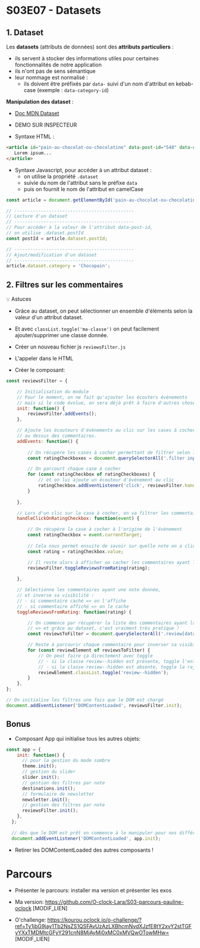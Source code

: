 # S03E07 - Datasets

## 1. Dataset

Les **datasets** (attributs de données) sont des **attributs particuliers** : 
- ils servent à stocker des informations utiles pour certaines fonctionnalités de notre application
- ils n'ont pas de sens sémantique
- leur nommage est normalisé :
  - ils doivent être préfixés par `data-` suivi d'un nom d'attribut en kebab-case (exemple : `data-category-id`)

**Manipulation des dataset** : 
- [Doc MDN Dataset](https://developer.mozilla.org/fr/docs/Learn/HTML/Howto/Use_data_attributes)

- DEMO SUR INSPECTEUR

- Syntaxe HTML : 

```html
<article id="pain-au-chocolat-ou-chocolatine" data-post-id="548" data-category="Débat de société">
   Lorem ipsum...
</article>
```

- Syntaxe Javascript, pour accéder à un attribut dataset : 
  - on utilise la propriété `.dataset`
  - suivie du nom de l'attribut sans le préfixe `data`
  - puis on fournit le nom de l'attribut en camelCase
```js
const article = document.getElementById('pain-au-chocolat-ou-chocolatine');

// ---------------------------------------------
// Lecture d'un dataset
// ---------------------------------------------
// Pour accéder à la valeur de l'attribut data-post-id,
// on utilise .dataset.postId
const postId = article.dataset.postId;

// ---------------------------------------------
// Ajout/modification d'un dataset
// ---------------------------------------------
article.dataset.category = 'Chocopain';
```

## 2. Filtres sur les commentaires

:bulb: Astuces
- Grâce au dataset, on peut sélectionner un ensemble d'éléments selon la valeur d'un attribut dataset.
- Et avec `classList.toggle('ma-classe')` on peut facilement ajouter/supprimer une classe donnée.

- Créer un nouveau fichier js `reviewsFilter.js`
- L'appeler dans le HTML
- Créer le composant:

```js
const reviewsFilter = {

    // Initialisation du module
    // Pour le moment, on ne fait qu'ajouter les écouters évènements
    // mais si le code évolue, on sera déjà prêt à faire d'autres choses ici.
    init: function() {
        reviewsFilter.addEvents();
    },

    // Ajoute les écouteurs d'évènements au clic sur les cases à cocher
    // au dessus des commentaires.
    addEvents: function() {
        
        // On récupère les cases à cocher permettant de filtrer selon la note
        const ratingCheckboxes = document.querySelectorAll('.filter input[name="rating"]');

        // On parcourt chaque case à cocher
        for (const ratingCheckbox of ratingCheckboxes) {
            // et on lui ajoute un écouteur d'évènement au clic
            ratingCheckbox.addEventListener('click', reviewsFilter.handleClickOnRatingCheckbox);
        } 
         
    },

    // Lors d'un clic sur la case à cocher, on va filtrer les commentaires affichés
    handleClickOnRatingCheckbox: function(event) {

        // On récupère la case à cocher à l'origine de l'évènement
        const ratingCheckbox = event.currentTarget;
        
        // Cela nous permet ensuite de savoir sur quelle note on a cliqué
        const rating = ratingCheckbox.value;

        // Il reste alors à afficher ou cacher les commentaires ayant la même note
        reviewsFilter.toggleReviewsFromRating(rating);
        
    },

    // Sélectionne les commentaires ayant une note donnée,
    // et inverse sa visibilité : 
    // - si commentaire caché => on l'affiche 
    // - si commentaire affiché => on le cache
    toggleReviewsFromRating: function(rating) {

        // On commence par récupérer la liste des commentaires ayant la note donnée
        // => et grâce au dataset, c'est vraiment très pratique !
        const reviewsToFilter = document.querySelectorAll('.review[data-rating="'+ rating +'"]');

        // Reste à parcourir chaque commentaire pour inverser sa visibilité
        for (const reviewElement of reviewsToFilter) {
            // On peut faire ça directement avec toggle
            // - si la classe review--hidden est présente, toggle l'enlève
            // - si la classe review--hidden est absente, toggle la rajoute
            reviewElement.classList.toggle('review--hidden');
        }
    },
};

// On initialise les filtres une fois que le DOM est chargé
document.addEventListener('DOMContentLoaded', reviewsFilter.init);
```

## Bonus 

- Composant App qui initialise tous les autres objets:

```js
const app = {
    init: function() {
      // pour la gestion du mode sombre
      theme.init();
      // gestion du slider
      slider.init();
      // gestion des filtres par note
      destinations.init();
      // formulaire de newsletter
      newsletter.init();
      // gestion des filtres par note
      reviewsFilter.init();
    },
  };
  
  // dès que le DOM est prêt on commence à le manipuler pour nos différentes fonctionnalités
  document.addEventListener('DOMContentLoaded', app.init);
```

- Retirer les DOMContentLoaded des autres composants !

# Parcours

- Présenter le parcours: installer ma version et présenter les exos

- Ma version: https://github.com/O-clock-Lara/S03-parcours-pauline-oclock [MODIF_LIEN]
- O'challenge: https://kourou.oclock.io/o-challenge/?ref=Ty1jbG9jay1Tb2NsZS1QSFAvUzAzLXBhcmNvdXJzfE8tY2xvY2stTGFyYXxTMDMtcGFyY291cnN8MjAyMi0xMC0xMVQwOTowMHw= [MODIF_LIEN]